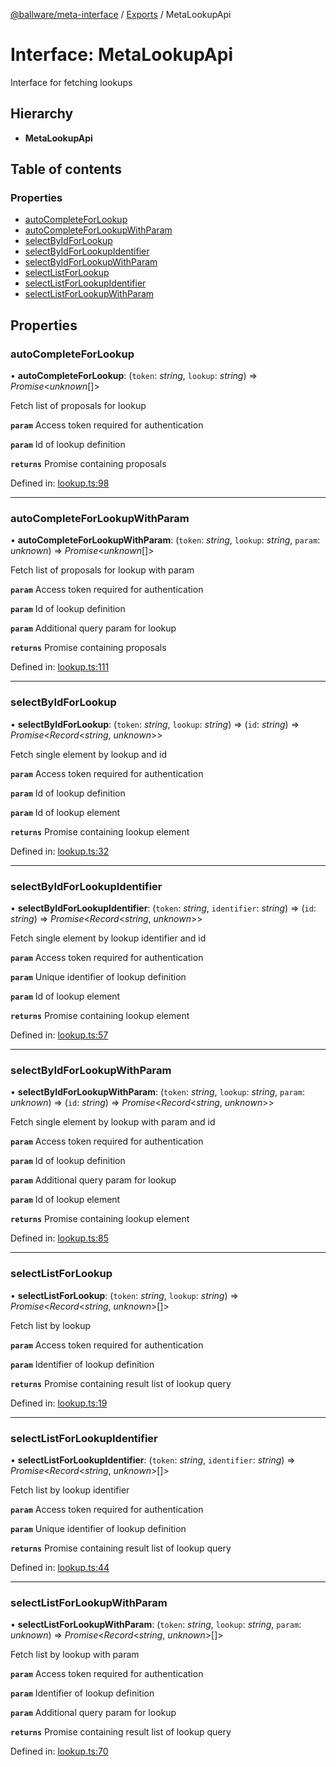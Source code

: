 [@ballware/meta-interface](../README.md) / [Exports](../modules.md) / MetaLookupApi

# Interface: MetaLookupApi

Interface for fetching lookups

## Hierarchy

* **MetaLookupApi**

## Table of contents

### Properties

- [autoCompleteForLookup](metalookupapi.md#autocompleteforlookup)
- [autoCompleteForLookupWithParam](metalookupapi.md#autocompleteforlookupwithparam)
- [selectByIdForLookup](metalookupapi.md#selectbyidforlookup)
- [selectByIdForLookupIdentifier](metalookupapi.md#selectbyidforlookupidentifier)
- [selectByIdForLookupWithParam](metalookupapi.md#selectbyidforlookupwithparam)
- [selectListForLookup](metalookupapi.md#selectlistforlookup)
- [selectListForLookupIdentifier](metalookupapi.md#selectlistforlookupidentifier)
- [selectListForLookupWithParam](metalookupapi.md#selectlistforlookupwithparam)

## Properties

### autoCompleteForLookup

• **autoCompleteForLookup**: (`token`: *string*, `lookup`: *string*) => *Promise*<*unknown*[]\>

Fetch list of proposals for lookup

**`param`** Access token required for authentication

**`param`** Id of lookup definition

**`returns`** Promise containing proposals

Defined in: [lookup.ts:98](https://github.com/frankball/ballware-meta-interface/blob/157bdb2/src/lookup.ts#L98)

___

### autoCompleteForLookupWithParam

• **autoCompleteForLookupWithParam**: (`token`: *string*, `lookup`: *string*, `param`: *unknown*) => *Promise*<*unknown*[]\>

Fetch list of proposals for lookup with param

**`param`** Access token required for authentication

**`param`** Id of lookup definition

**`param`** Additional query param for lookup

**`returns`** Promise containing proposals

Defined in: [lookup.ts:111](https://github.com/frankball/ballware-meta-interface/blob/157bdb2/src/lookup.ts#L111)

___

### selectByIdForLookup

• **selectByIdForLookup**: (`token`: *string*, `lookup`: *string*) => (`id`: *string*) => *Promise*<*Record*<*string*, *unknown*\>\>

Fetch single element by lookup and id

**`param`** Access token required for authentication

**`param`** Id of lookup definition

**`param`** Id of lookup element

**`returns`** Promise containing lookup element

Defined in: [lookup.ts:32](https://github.com/frankball/ballware-meta-interface/blob/157bdb2/src/lookup.ts#L32)

___

### selectByIdForLookupIdentifier

• **selectByIdForLookupIdentifier**: (`token`: *string*, `identifier`: *string*) => (`id`: *string*) => *Promise*<*Record*<*string*, *unknown*\>\>

Fetch single element by lookup identifier and id

**`param`** Access token required for authentication

**`param`** Unique identifier of lookup definition

**`param`** Id of lookup element

**`returns`** Promise containing lookup element

Defined in: [lookup.ts:57](https://github.com/frankball/ballware-meta-interface/blob/157bdb2/src/lookup.ts#L57)

___

### selectByIdForLookupWithParam

• **selectByIdForLookupWithParam**: (`token`: *string*, `lookup`: *string*, `param`: *unknown*) => (`id`: *string*) => *Promise*<*Record*<*string*, *unknown*\>\>

Fetch single element by lookup with param and id

**`param`** Access token required for authentication

**`param`** Id of lookup definition

**`param`** Additional query param for lookup

**`param`** Id of lookup element

**`returns`** Promise containing lookup element

Defined in: [lookup.ts:85](https://github.com/frankball/ballware-meta-interface/blob/157bdb2/src/lookup.ts#L85)

___

### selectListForLookup

• **selectListForLookup**: (`token`: *string*, `lookup`: *string*) => *Promise*<*Record*<*string*, *unknown*\>[]\>

Fetch list by lookup

**`param`** Access token required for authentication

**`param`** Identifier of lookup definition

**`returns`** Promise containing result list of lookup query

Defined in: [lookup.ts:19](https://github.com/frankball/ballware-meta-interface/blob/157bdb2/src/lookup.ts#L19)

___

### selectListForLookupIdentifier

• **selectListForLookupIdentifier**: (`token`: *string*, `identifier`: *string*) => *Promise*<*Record*<*string*, *unknown*\>[]\>

Fetch list by lookup identifier

**`param`** Access token required for authentication

**`param`** Unique identifier of lookup definition

**`returns`** Promise containing result list of lookup query

Defined in: [lookup.ts:44](https://github.com/frankball/ballware-meta-interface/blob/157bdb2/src/lookup.ts#L44)

___

### selectListForLookupWithParam

• **selectListForLookupWithParam**: (`token`: *string*, `lookup`: *string*, `param`: *unknown*) => *Promise*<*Record*<*string*, *unknown*\>[]\>

Fetch list by lookup with param

**`param`** Access token required for authentication

**`param`** Identifier of lookup definition

**`param`** Additional query param for lookup

**`returns`** Promise containing result list of lookup query

Defined in: [lookup.ts:70](https://github.com/frankball/ballware-meta-interface/blob/157bdb2/src/lookup.ts#L70)
